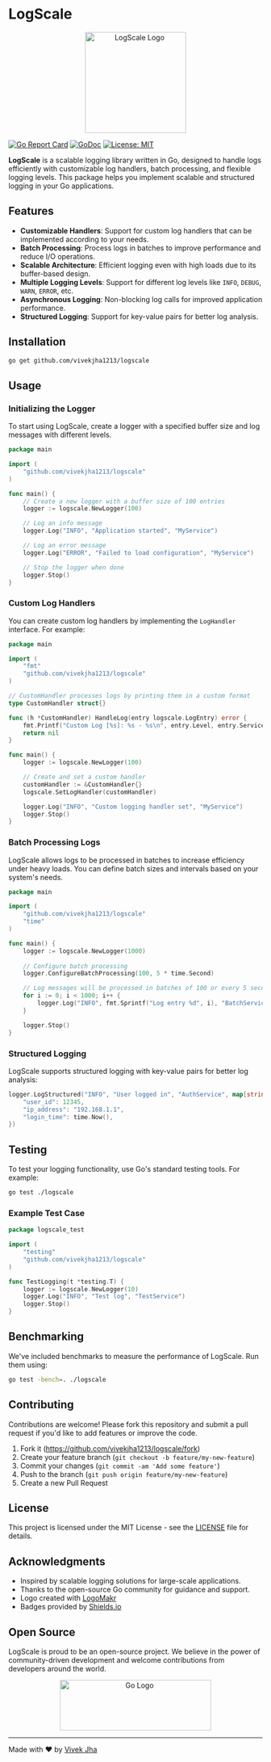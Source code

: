 # LogScale

<div align="center">
  <img src="https://github.com/user-attachments/assets/cec439cc-4974-4cd7-b3d0-512459dd3896" alt="LogScale Logo" width="200" height="200"/>
</div>

  
  [![Go Report Card](https://goreportcard.com/badge/github.com/vivekjha1213/logscale)](https://goreportcard.com/report/github.com/vivekjha1213/logscale)
  [![GoDoc](https://godoc.org/github.com/vivekjha1213/logscale?status.svg)](https://godoc.org/github.com/vivekjha1213/logscale)
  [![License: MIT](https://img.shields.io/badge/License-MIT-yellow.svg)](https://opensource.org/licenses/MIT)
</div>

**LogScale** is a scalable logging library written in Go, designed to handle logs efficiently with customizable log handlers, batch processing, and flexible logging levels. This package helps you implement scalable and structured logging in your Go applications.

## Features

- **Customizable Handlers**: Support for custom log handlers that can be implemented according to your needs.
- **Batch Processing**: Process logs in batches to improve performance and reduce I/O operations.
- **Scalable Architecture**: Efficient logging even with high loads due to its buffer-based design.
- **Multiple Logging Levels**: Support for different log levels like `INFO`, `DEBUG`, `WARN`, `ERROR`, etc.
- **Asynchronous Logging**: Non-blocking log calls for improved application performance.
- **Structured Logging**: Support for key-value pairs for better log analysis.

## Installation

```bash
go get github.com/vivekjha1213/logscale
```

## Usage

### Initializing the Logger

To start using LogScale, create a logger with a specified buffer size and log messages with different levels.

```go
package main

import (
    "github.com/vivekjha1213/logscale"
)

func main() {
    // Create a new logger with a buffer size of 100 entries
    logger := logscale.NewLogger(100)

    // Log an info message
    logger.Log("INFO", "Application started", "MyService")

    // Log an error message
    logger.Log("ERROR", "Failed to load configuration", "MyService")

    // Stop the logger when done
    logger.Stop()
}
```

### Custom Log Handlers

You can create custom log handlers by implementing the `LogHandler` interface. For example:

```go
package main

import (
    "fmt"
    "github.com/vivekjha1213/logscale"
)

// CustomHandler processes logs by printing them in a custom format
type CustomHandler struct{}

func (h *CustomHandler) HandleLog(entry logscale.LogEntry) error {
    fmt.Printf("Custom Log [%s]: %s - %s\n", entry.Level, entry.Service, entry.Message)
    return nil
}

func main() {
    logger := logscale.NewLogger(100)

    // Create and set a custom handler
    customHandler := &CustomHandler{}
    logscale.SetLogHandler(customHandler)

    logger.Log("INFO", "Custom logging handler set", "MyService")
    logger.Stop()
}
```

### Batch Processing Logs

LogScale allows logs to be processed in batches to increase efficiency under heavy loads. You can define batch sizes and intervals based on your system's needs.

```go
package main

import (
    "github.com/vivekjha1213/logscale"
    "time"
)

func main() {
    logger := logscale.NewLogger(1000)
    
    // Configure batch processing
    logger.ConfigureBatchProcessing(100, 5 * time.Second)

    // Log messages will be processed in batches of 100 or every 5 seconds, whichever comes first
    for i := 0; i < 1000; i++ {
        logger.Log("INFO", fmt.Sprintf("Log entry %d", i), "BatchService")
    }

    logger.Stop()
}
```

### Structured Logging

LogScale supports structured logging with key-value pairs for better log analysis:

```go
logger.LogStructured("INFO", "User logged in", "AuthService", map[string]interface{}{
    "user_id": 12345,
    "ip_address": "192.168.1.1",
    "login_time": time.Now(),
})
```

## Testing

To test your logging functionality, use Go's standard testing tools. For example:

```bash
go test ./logscale
```

### Example Test Case

```go
package logscale_test

import (
    "testing"
    "github.com/vivekjha1213/logscale"
)

func TestLogging(t *testing.T) {
    logger := logscale.NewLogger(10)
    logger.Log("INFO", "Test log", "TestService")
    logger.Stop()
}
```

## Benchmarking

We've included benchmarks to measure the performance of LogScale. Run them using:

```bash
go test -bench=. ./logscale
```

## Contributing

Contributions are welcome! Please fork this repository and submit a pull request if you'd like to add features or improve the code.

1. Fork it (https://github.com/vivekjha1213/logscale/fork)
2. Create your feature branch (`git checkout -b feature/my-new-feature`)
3. Commit your changes (`git commit -am 'Add some feature'`)
4. Push to the branch (`git push origin feature/my-new-feature`)
5. Create a new Pull Request

## License

This project is licensed under the MIT License - see the [LICENSE](LICENSE) file for details.

## Acknowledgments

- Inspired by scalable logging solutions for large-scale applications.
- Thanks to the open-source Go community for guidance and support.
- Logo created with [LogoMakr](https://logomakr.com/)
- Badges provided by [Shields.io](https://shields.io/)

## Open Source

LogScale is proud to be an open-source project. We believe in the power of community-driven development and welcome contributions from developers around the world.

<div align="center">
  <img src="/api/placeholder/300/100" alt="Go Logo" width="300" height="100"/>
</div>

---

Made with ❤️ by [Vivek Jha](https://github.com/vivekjha1213)
